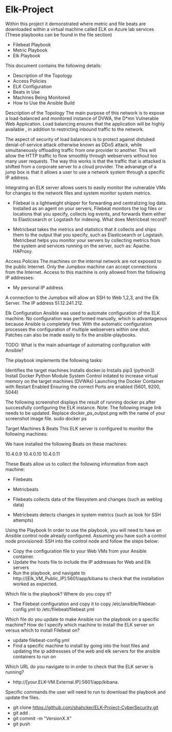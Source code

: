 # Elk-Project
Within this project it demonstrated where metric and file beats are downloaded within a virtual machine called ELK on Azure lab services
 (These playbooks can be found in the file section) 
 - Filebeat Playbook
 - Metric Playbook 
 - Elk Playbook 
 


This document contains the following details:

- Description of the Topology
- Access Policies
- ELK Configuration
- Beats in Use
- Machines Being Monitored
- How to Use the Ansible Build


Description of the Topology
The main purpose of this network is to expose a load-balanced and monitored instance of DVWA, the D*mn Vulnerable Web Application.
Load balancing ensures that the application will be highly available , in addition to restricting inbound traffic to the network.

The aspect of security of load balancers is to protect against distubed denial-of-service attack otherwise known as DDoS attack, while simultaneously offloading traffic from one provider to another. This will allow the HTTP traffic to flow smoothly through webservers without too many user requests. The way this works is that the traffic that is attacked is shifted from a corporate server to a cloud provider. The advanatge of a jump box is that it allows a user to use a network system through a specific IP address. 



Integrating an ELK server allows users to easily monitor the vulnerable VMs for changes to the network files and system monitor system metrics.

- Filebeat is a lightweight shipper for forwarding and centralizing log data. Installed as an agent on your servers, Filebeat monitors the log files or locations that you specify, collects log events, and forwards them either to Elasticsearch or Logstash for indexing.
What does Metricbeat record?

- Metricbeat takes the metrics and statistics that it collects and ships them to the output that you specify, such as Elasticsearch or Logstash. Metricbeat helps you monitor your servers by collecting metrics from the system and services running on the server, such as: Apache. HAProxy.




Access Policies
The machines on the internal network are not exposed to the public Internet.
Only the Jumpbox machine can accept connections from the Internet. Access to this machine is only allowed from the following IP addresses:
- My personal IP address 

A connection to the Jumpbox will allow an SSH to Web 1,2,3, and the Elk Server. The IP address 51.12.241.212.

Elk Configuration
Ansible was used to automate configuration of the ELK machine. No configuration was performed manually, which is advantageous because Ansible is completely free. With the automatic configuration processes the configuration of multiple webservers within one shot. Patches can also be made easily to fix the ansible-playbooks. 


TODO: What is the main advantage of automating configuration with Ansible?

The playbook implements the following tasks:

Identifies the target machines
Installs docker.io
Installs pip3 (python3) 
Install Docker Python Module
System Control initated to increase virtual memory on the target machines (DVWAs)
Launching the Docker Container with Restart Enabled
Ensuring the correct Ports are enabled (5601, 9200, 5044)

The following screenshot displays the result of running docker ps after successfully configuring the ELK instance.
Note: The following image link needs to be updated. Replace docker_ps_output.png with the name of your screenshot image file.
 sudo docker ps 


Target Machines & Beats
This ELK server is configured to monitor the following machines:

We have installed the following Beats on these machines:

10.4.0.9
10.4.0.10
10.4.0.11


These Beats allow us to collect the following information from each machine:
- Filebeats 
- Metricbeats 

- Filebeats collects data of the filesystem and changes (such as weblog data) 
- Metricbeats detects changes in system metrics (such as look for SSH attempts) 


Using the Playbook
In order to use the playbook, you will need to have an Ansible control node already configured. Assuming you have such a control node provisioned:
SSH into the control node and follow the steps below:

- Copy the configuration file to your Web VMs from your Ansible container.
- Update the hosts file to include the IP addresses for Web and Elk servers
- Run the playbook, and navigate to http://[Elk_VM_Public_IP]:5601/app/kibana to check that the installation worked as expected.



Which file is the playbook? Where do you copy it?
- The Filebeat configuration and copy it to copy /etc/ansible/filebeat-config.yml to /etc/filebeat/filebeat.yml

Which file do you update to make Ansible run the playbook on a specific machine? How do I specify which machine to install the ELK server on versus which to install Filebeat on?
- update filebeat-config.yml
- Find a specific machine to install by going into the host files and updating the ip addressses of the web and elk servers for the ansible containers to run on 

Which URL do you navigate to in order to check that the ELK server is running?
- http://[your.ELK-VM.External.IP]:5601/app/kibana.

Specific commands the user will need to run to download the playbook and update the files.

- git clone https://github.com/shahcker/ELK-Project-CyberSecurity.git
- git add .
- git commit -m "VersionX.X"
- git push









